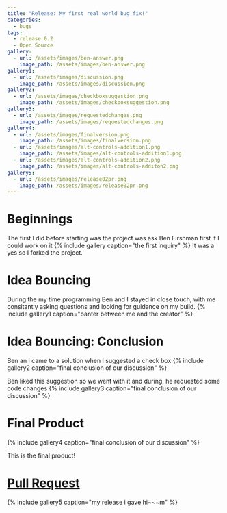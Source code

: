 ```yaml
---
title: "Release: My first real world bug fix!"
categories:
  - bugs
tags:
  - release 0.2
  - Open Source
gallery:
  - url: /assets/images/ben-answer.png
    image_path: /assets/images/ben-answer.png
gallery1:
  - url: /assets/images/discussion.png
    image_path: /assets/images/discussion.png
gallery2:
  - url: /assets/images/checkboxsuggestion.png
    image_path: /assets/images/checkboxsuggestion.png
gallery3:
  - url: /assets/images/requestedchanges.png
    image_path: /assets/images/requestedchanges.png
gallery4:
  - url: /assets/images/finalversion.png
    image_path: /assets/images/finalversion.png
  - url: /assets/images/alt-controls-addition1.png
    image_path: /assets/images/alt-controls-addition1.png
  - url: /assets/images/alt-controls-addition2.png
    image_path: /assets/images/alt-controls-additon2.png
gallery5:
  - url: /assets/images/release02pr.png
    image_path: /assets/images/release02pr.png
---
```


# Beginnings

The first I did before starting was the project was ask Ben Firshman first if I could work on it
{% include gallery caption="the first inquiry" %}
It was a yes so I forked the project.

# Idea Bouncing

During the my time programming Ben and I stayed in close touch, with me consitantly asking questions and looking for guidance on my build.
{% include gallery1 caption="banter between me and the creator" %}

# Idea Bouncing: Conclusion

Ben an I came to a solution when I suggested a check box {% include gallery2 caption="final conclusion of our discussion" %}

Ben liked this suggestion so we went with it and during, he requested some code changes {% include gallery3 caption="final conclusion of our discussion" %}

# Final Product

{% include gallery4 caption="final conclusion of our discussion" %}

This is the final product!

# [Pull Request](https://github.com/bfirsh/jsnes-web/pull/69)

{% include gallery5 caption="my release i gave hi~~~m" %}
